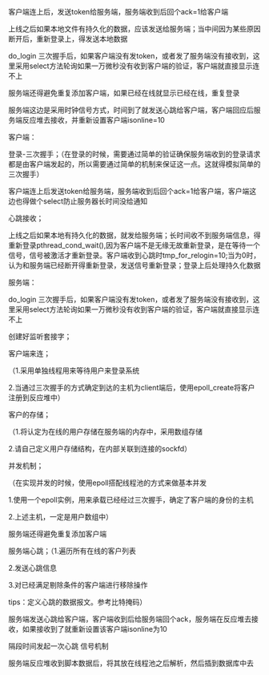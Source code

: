 客户端连上后，发送token给服务端，服务端收到后回个ack=1给客户端

上线之后如果本地文件有持久化的数据，应该发送给服务端；当中间因为某些原因断开后，重新登录上，得发送本地数据

do_login  三次握手后，如果客户端没有发token，或者发了服务端没有接收到，这里采用select方法轮询如果一万微秒没有收到客户端的验证，客户端就直接显示连不上

服务端还得避免重复添加客户端，如果已经在线就显示已经在线，重复登录

服务端这边是采用时钟信号方式，时间到了就发送心跳给客户端，客户端回应后服务端反应堆去接收，并重新设置客户端isonline=10





客户端：

登录-三次握手；（在登录的时候，需要通过简单的验证确保服务端收到的登录请求都是由客户端发起的，所以需要通过简单的机制来保证这一点。这就得模拟简单的三次握手）

客户端连上后发送token给服务端，服务端收到后回个ack=1给客户端，客户端这边也得做个select防止服务器长时间没给通知

心跳接收；

上线之后如果本地有持久化的数据，就发给服务端；长时间收不到服务端信息，得重新登录pthread_cond_wait(),因为客户端不是无缘无故重新登录，是在等待一个信号，信号被激活才重新登录。客户端收到心跳时tmp_for_relogin=10;当为0时，认为和服务端已经断开得重新登录，发送信号重新登录；登录上后处理持久化数据



服务端：

do_login  三次握手后，如果客户端没有发token，或者发了服务端没有接收到，这里采用select方法轮询如果一万微秒没有收到客户端的验证，客户端就直接显示连不上

创建好监听套接字；

客户端来连；

（1.采用单独线程用来等待用户来登录系统

2.当通过三次握手的方式确定到达的主机为client端后，使用epoll_create将客户注册到反应堆中）

客户的存储；

（1.将认定为在线的用户存储在服务端的内存中，采用数组存储

2.请自己定义用户存储结构，在内部关联到连接的sockfd）

并发机制；

（在实现并发的时候，使用epoll搭配线程池的方式来做基本并发

1.使用一个epoll实例，用来承载已经经过三次握手，确定了客户端的身份的主机

2.上述主机，一定是用户数组中）

服务端还得避免重复添加客户端

服务端心跳；（1.遍历所有在线的客户列表

2.发送心跳信息

3.对已经满足剔除条件的客户端进行移除操作

tips：定义心跳的数据报文。参考比特掩码）

服务端发送心跳给客户端，客户端收到后给服务端回个ack，服务端在反应堆去接收，如果接收到了就重新设置该客户端isonline为10

隔段时间发起一次心跳 信号机制

服务端反应堆收到脚本数据后，将其放在线程池之后解析，然后插到数据库中去
